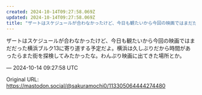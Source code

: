 ```yaml
---
created: 2024-10-14T09:27:58.069Z
updated: 2024-10-14T09:27:58.069Z
title: "ザートはスケジュールが合わなかったけど、今日も観たいから今回の映画ではまだだった[...]"
---
```


<p>ザートはスケジュールが合わなかったけど、今日も観たいから今回の映画ではまだだった横浜ブルク13に寄り道する予定だよ。横浜は久しぶりだから時間があったらまた街を探検してみたかったな。わんぷり映画に出てきた場所とか。</p>

&mdash; 2024-10-14 09:27:58 UTC

Original URL: https://mastodon.social/@sakuramochi0/113305064444274480
